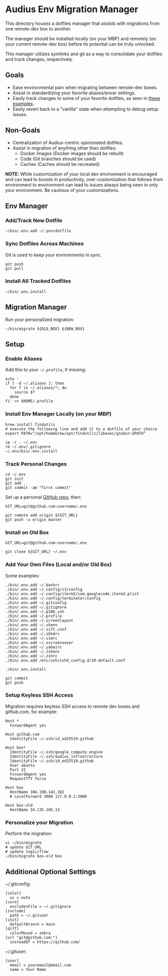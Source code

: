 # Audius Env Migration Manager

This directory houses a dotfiles manager that assists with migrations from one
remote-dev box to another.

The manager should be installed locally (on your MBP) and remotely
(on your current remote-dev box) before its potential can be truly unlocked.

This manager utilizes symlinks and git as a way to consolidate your dotfiles
and track changes, respectively.

## Goals

* Ease environmental pain when migrating between remote-dev boxes.
* Assist in standardizing your favorite aliases/envar settings.
* Easily track changes to some of your favorite dotfiles, as seen in [these examples](#add-your-own-files-local-andor-old-box).
* Easily revert back to a "vanilla" state when attempting to debug setup issues.

## Non-Goals

* Centralization of Audius-centric opinionated dotfiles.
* Assist in migration of anything other than dotfiles:
  * Docker Images (Docker images should be rebuilt)
  * Code (Git branches should be used)
  * Caches (Caches should be recreated)

**NOTE:** While customization of your local dev environment is encouraged
and can lead to boosts in productivity, over-customization that follows
from environment to environment can lead to issues always being seen in
only your environment. Be cautious of your customizations.

## Env Manager

### Add/Track New Dotfile

```
~/bin/.env.add ~/.yourdotfile
```

### Sync Dotfiles Across Machines

Git is used to keep your environments in sync.

```
git push
git pull
```

### Install All Tracked Dotfiles

```
~/bin/.env.install
```

## Migration Manager

Run your personalized migration:

```
~/bin/migrate ${OLD_BOX} ${NEW_BOX}
```

## Setup

### Enable Aliases

Add this to your `~/.profile`, if missing:

```
echo '
if [ -d ~/.aliases ]; then
  for f in ~/.aliases/*; do
    source $f
  done
fi' >> $HOME/.profile
```

### Install Env Manager Locally (on your MBP)

```
brew install findutils
# execute the following line and add it to a dotfile of your choice
export PATH=“/opt/homebrew/opt/findutils/libexec/gnubin:$PATH”
```

```
cp -r . ~/.env
rm ~/.env/.gitignore
~/.env/bin/.env.install
```

### Track Personal Changes

```
cd ~/.env
git init
git add .
git commit -am "first commit"
```

Set up a personal [GitHub repo](https://github.com/new), then:

```
GIT_URL=git@github.com:username/.env

git remote add origin ${GIT_URL}
git push -u origin master
```

### Install on Old Box

```
GIT_URL=git@github.com:username/.env

git clone ${GIT_URL} ~/.env
```

### Add Your Own Files (Local and/or Old Box)

Some examples:

```
./bin/.env.add ~/.bashrc
./bin/.env.add ~/.config/i3/config
./bin/.env.add ~/.config/iterm2/com.googlecode.iterm2.plist
./bin/.env.add ~/.config/terminator/config
./bin/.env.add ~/.gitconfig
./bin/.env.add ~/.gitignore
./bin/.env.add ~/.p10k.zsh
./bin/.env.add ~/.profile
./bin/.env.add ~/.screenlayout
./bin/.env.add ~/.shenv
./bin/.env.add ~/.sift.conf
./bin/.env.add ~/.skhdrc
./bin/.env.add ~/.vimrc
./bin/.env.add ~/.xscreensaver
./bin/.env.add ~/.yabairc
./bin/.env.add ~/.zshenv
./bin/.env.add ~/.zshrc
./bin/.env.add /etc/ssh/sshd_config.d/10-default.conf

./bin/.env.install

git commit
git push
```

### Setup Keyless SSH Access

Migration requires keyless SSH access to remote dev boxes and github.com,
for example:

```
Host *
  ForwardAgent yes
  
Host github.com
  IdentityFile ~/.ssh/id_ed25519.github

Host box*
  IdentityFile ~/.ssh/google_compute_engine
  IdentityFile ~/.ssh/audius_infrastructure
  IdentityFile ~/.ssh/id_ed25519.github
  User ubuntu
  Port 22
  ForwardAgent yes
  RequestTTY force

Host box
  HostName 104.198.141.182
  # LocalForward 3000 127.0.0.1:3000

Host box-old
  HostName 34.135.105.13
```

### Personalize your Migration

Perform the migration:

```
vi ~/bin/migrate
# update GIT_URL
# update logic/flow
~/bin/migrate box-old box
```

## Additional Optional Settings

~/.gitconfig:

```
[color]
  ui = auto
[core]
  excludesFile = ~/.gitignore
[include]
  path = ~/.gituser
[init]
  defaultBranch = main
[diff]
  colorMoved = zebra
[url "git@github.com:"]
  insteadOf = https://github.com/
```

~/.gituser:

```
[user]
  email = youremail@email.com
  name = Your Name
```
